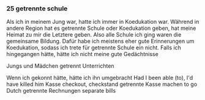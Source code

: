 ### 25 getrennte schule
Als ich in meinem Jung war, hatte ich immer in Koedukation war. Während in andere Region hat es  getrennte Schule oder Koedukation geben, hat meine Heimat zu mir die Letztere geben. Also alle Schule ich ging waren die gemeinsame Bildung. Dafür habe ich meistens eher gute Erinnerungen um Koedukation, sodass ich trete für getrennte Schule ein nicht. Falls ich hingegangen hätte, hätte ich nicht meine gute Gedächtnisse  


Jungs und Mädchen getrennt Unterrichten


Wenn ich gekonnt hätte, hätte ich ihn umgebracht    Had I been able (to), I'd have killed him
Kasse                           checkout, checkstand
getrennte Kasse machen          to go Dutch
getrennte Rechnungen            separate bills